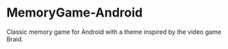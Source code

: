 # MemoryGame-Android
 Classic memory game for Android with a theme inspired by the video game Braid.
